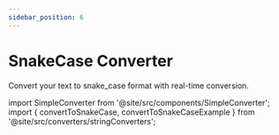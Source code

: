 ```yaml
---
sidebar_position: 6
---
```


# SnakeCase Converter

Convert your text to snake_case format with real-time conversion.

import SimpleConverter from '@site/src/components/SimpleConverter';
import { convertToSnakeCase, convertToSnakeCaseExample } from '@site/src/converters/stringConverters';

<SimpleConverter
  conversion={convertToSnakeCase}
  placeholder="Enter text to convert to snake_case..."
  language="text"
  exampleInput={convertToSnakeCaseExample.input}
  showPreview={true}
  previewMode="inline"
/>